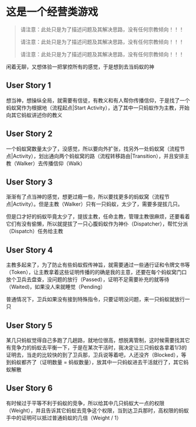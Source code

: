 # 这是一个经营类游戏

> 请注意：此处只是为了描述问题及其解决思路，没有任何宗教倾向！！！
>
> 请注意：此处只是为了描述问题及其解决思路，没有任何宗教倾向！！！
>
> 请注意：此处只是为了描述问题及其解决思路，没有任何宗教倾向！！！

闲着无聊，又想体验一把掌控所有的感觉，于是想到去当蚂蚁的神



## User Story 1

想当神，想操纵全局，就需要有信徒，有教义和有人帮你传播信仰，于是找了一个蚂蚁窝作为根据地（流程起点|Start Activity），选了其中一只蚂蚁作为主教，开始向其它蚂蚁讲述你的教义



## User Story 2

一个蚂蚁窝数量太少了，没感觉，所以要向外扩张，找另外一处蚂蚁窝（流程节点|Activity），划出通向两个蚂蚁窝的路（流程转移路由|Transition），并且安排主教（Walker）去传播信仰（Walk）



## User Story 3

渐渐有了点当神的感觉，想更过瘾一些，所以要找更多的蚂蚁窝（流程节点|Activity）。但是主教（Walker）只有一只蚂蚁，太少了，需要多提拔几只。

但是口才好的蚂蚁毕竟太少了，提拔主教，任命主教，管理主教很麻烦，还要看着它们有没有偷懒，所以就提拔了一只心腹蚂蚁作为神仆（Dispatcher），帮忙分派（Dispatch）任务给主教



## User Story 4

主教多起来了，为了防止有些蚂蚁假传神旨，就需要通过一些通行证和令牌文书等（Token），让主教拿着这些证明传播的的确是我的主意，还要在每个蚂蚁窝门口放个卫兵去盘查，没问题的放行（Passed），证明不足需要补充的就等待（Waited)，如果没人来就睡觉（Pending）

普通情况下，卫兵如果没有接到特殊指令，只要证明没问题，来一只蚂蚁就放行一只



## User Story 5

某几只蚂蚁觉得自己多跑了几趟路，就地位很高，想脱离管制，这时候需要找其它有竞争力的蚂蚁去平衡一下，于是在某次干活时，我决定让三只蚂蚁各拿着1/3的证明去，当走的比较快的到了卫兵那，卫兵说等着吧，人还没齐（Blocked），等到蚂蚁都齐了（证明数量 = 蚂蚁数量），放其中一只蚂蚁进去干活就行了，其它蚂蚁解散



## User Story 6

有时候过于平等不利于蚂蚁的竞争，所以给其中几只蚂蚁大一点的权限（Weight），并且告诉其它蚂蚁去竞争这个权限，当到达卫兵那时，高权限的蚂蚁手中的证明可以抵过普通蚂蚁的几倍（Weight / 1）